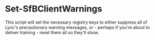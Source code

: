 # Set-SfBClientWarnings
This script will set the necessary registry keys to either suppress all of Lync's precautionary warning messages, or - perhaps if you're about to deliver training - reset them all so they'll show.
